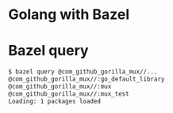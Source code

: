 # Golang with Bazel


# Bazel query
```bash
$ bazel query @com_github_gorilla_mux//...
@com_github_gorilla_mux//:go_default_library
@com_github_gorilla_mux//:mux
@com_github_gorilla_mux//:mux_test
Loading: 1 packages loaded
```